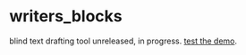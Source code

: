 writers_blocks
==============

blind text drafting tool
unreleased, in progress. <a href="http://somedrafts.com/writers_blocks">test the demo</a>.

